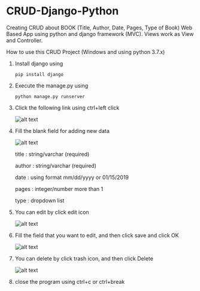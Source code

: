 # CRUD-Django-Python
Creating CRUD about BOOK (Title, Author, Date, Pages, Type of Book) Web Based App using python and django framework (MVC).
Views work as View and Controller.

How to use this CRUD Project (Windows and using python 3.7.x)

1. Install django using 
    ```
    pip install django
    ```
2. Execute the manage.py using
    ```
    python manage.py runserver
    ```
3. Click the following link using ctrl+left click

    ![alt text](https://i.ibb.co/KG9yMdH/instruksi.png)
    
4. Fill the blank field for adding new data

    ![alt text](https://i.ibb.co/wLVBCv5/insert.png)
    
    
    title : string/varchar (required)
    
    author : string/varchar (required)
    
    date : using format mm/dd/yyyy or 01/15/2019
    
    pages : integer/number more than 1
    
    type : dropdown list
    
5. You can edit by click edit icon
  
    ![alt text](https://i.ibb.co/gVKywrm/edit1.png)
    
6. Fill the field that you want to edit, and then click save and click OK

     ![alt text](https://i.ibb.co/DYfqVPL/edit2.png)

7. You can delete by click trash icon, and then click Delete

    ![alt text](https://i.ibb.co/7GSQL27/delete.png)
    
8. close the program using ctrl+c or ctrl+break
